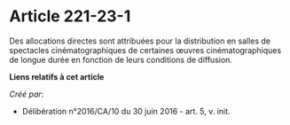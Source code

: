 # Article 221-23-1

Des allocations directes sont attribuées pour la distribution en salles de spectacles cinématographiques de certaines œuvres
cinématographiques de longue durée en fonction de leurs conditions de diffusion.

**Liens relatifs à cet article**

_Créé par_:

  - Délibération n°2016/CA/10 du 30 juin 2016 - art. 5, v. init.
